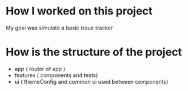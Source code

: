 # How I worked on this project
My goal was simulate a basic issue tracker

# How is the structure of the project

- app ( router of app ) 
- features ( components and tests)
- ui ( themeConfig and common ui used between components)
